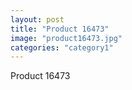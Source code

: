 ```yaml
---
layout: post
title: "Product 16473"
image: "product16473.jpg"
categories: "category1"
---
```

Product 16473
